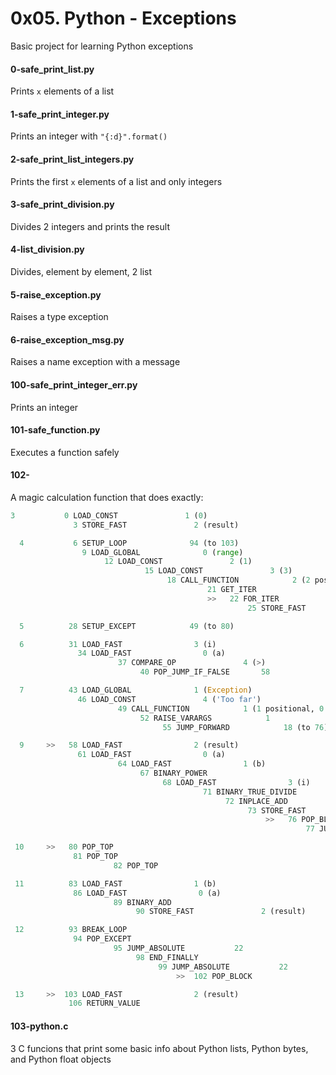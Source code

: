 # 0x05. Python - Exceptions

Basic project for learning Python exceptions

#### 0-safe_print_list.py
Prints `x` elements of a list

#### 1-safe_print_integer.py
Prints an integer with `"{:d}".format()`

#### 2-safe_print_list_integers.py
Prints the first `x` elements of a list and only integers

#### 3-safe_print_division.py
Divides 2 integers and prints the result

#### 4-list_division.py
Divides, element by element, 2 list

#### 5-raise_exception.py
Raises a type exception

#### 6-raise_exception_msg.py
Raises a name exception with a message

#### 100-safe_print_integer_err.py
Prints an integer

#### 101-safe_function.py
Executes a function safely

#### 102-
A magic calculation function that does exactly:
```python
3           0 LOAD_CONST               1 (0)
              3 STORE_FAST               2 (result)

  4           6 SETUP_LOOP              94 (to 103)
                9 LOAD_GLOBAL              0 (range)
		             12 LOAD_CONST               2 (1)
			                  15 LOAD_CONST               3 (3)
					               18 CALL_FUNCTION            2 (2 positional, 0 keyword pair)
						                    21 GET_ITER
								            >>   22 FOR_ITER                77 (to 102)
									                 25 STORE_FAST               3 (i)

  5          28 SETUP_EXCEPT            49 (to 80)

  6          31 LOAD_FAST                3 (i)
               34 LOAD_FAST                0 (a)
	                    37 COMPARE_OP               4 (>)
			                 40 POP_JUMP_IF_FALSE       58

  7          43 LOAD_GLOBAL              1 (Exception)
               46 LOAD_CONST               4 ('Too far')
	                    49 CALL_FUNCTION            1 (1 positional, 0 keyword pair)
			                 52 RAISE_VARARGS            1
					              55 JUMP_FORWARD            18 (to 76)

  9     >>   58 LOAD_FAST                2 (result)
               61 LOAD_FAST                0 (a)
	                    64 LOAD_FAST                1 (b)
			                 67 BINARY_POWER
					              68 LOAD_FAST                3 (i)
						                   71 BINARY_TRUE_DIVIDE
								                72 INPLACE_ADD
										             73 STORE_FAST               2 (result)
											             >>   76 POP_BLOCK
												                  77 JUMP_ABSOLUTE           22

 10     >>   80 POP_TOP
              81 POP_TOP
	                   82 POP_TOP

 11          83 LOAD_FAST                1 (b)
              86 LOAD_FAST                0 (a)
	                   89 BINARY_ADD
			                90 STORE_FAST               2 (result)

 12          93 BREAK_LOOP
              94 POP_EXCEPT
	                   95 JUMP_ABSOLUTE           22
			                98 END_FINALLY
					             99 JUMP_ABSOLUTE           22
						             >>  102 POP_BLOCK

 13     >>  103 LOAD_FAST                2 (result)
             106 RETURN_VALUE
```

#### 103-python.c
3 C funcions that print some basic info about Python lists, Python bytes, and Python float objects